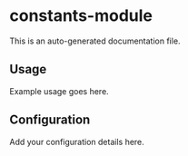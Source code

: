 # constants-module

This is an auto-generated documentation file.

## Usage

Example usage goes here.

## Configuration

Add your configuration details here.